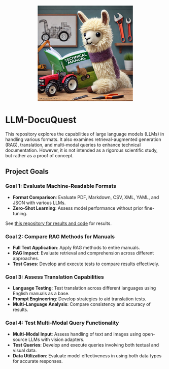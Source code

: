 <p align="center">
  <img src="assets/Llama-DocuQuest.jpg" alt="LLM-DocuQuest" width="300"/>
  <br>
</p>


<!-- ![The image was created with the assistance of AI](assets/Llama-DocuQuest.jpg) -->
# LLM-DocuQuest
This repository explores the capabilities of large language models (LLMs) in handling various formats. It also examines retrieval-augmented generation (RAG), translation, and multi-modal queries to enhance technical documentation. However, it is not intended as a rigorous scientific study, but rather as a proof of concept.

## Project Goals
<!-- ### Goal 0: PDF Analysis with LangChain
- **Whole PDF Context**
- **Relevant Page Context**
- **Multiple Pages Context**
- **Automatic Q&A**: Generate questions and answers from PDFs using Ollama and Gemini. -->
### Goal 1: Evaluate Machine-Readable Formats
- **Format Comparison**: Evaluate PDF, Markdown, CSV, XML, YAML, and JSON with various LLMs.
- **Zero-Shot Learning**: Assess model performance without prior fine-tuning.
<!-- - **Format Suitability**: Identify the best format for each model based on response accuracy. -->

See [this repository for results and code](GOAL_1.md) for results.

### Goal 2: Compare RAG Methods for Manuals
- **Full Text Application**: Apply RAG methods to entire manuals.
- **RAG Impact**: Evaluate retrieval and comprehension across different approaches.
- **Test Cases**: Develop and execute tests to compare results effectively.
### Goal 3: Assess Translation Capabilities
- **Language Testing**: Test translation across different languages using English manuals as a base.
- **Prompt Engineering**: Develop strategies to aid translation tests.
- **Multi-Language Analysis**: Compare consistency and accuracy of results.
### Goal 4: Test Multi-Modal Query Functionality
- **Multi-Modal Input**: Assess handling of text and images using open-source LLMs with vision adapters.
- **Test Queries**: Develop and execute queries involving both textual and visual data.
- **Data Utilization**: Evaluate model effectiveness in using both data types for accurate responses.